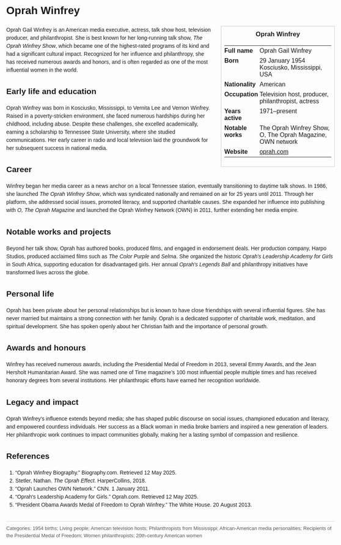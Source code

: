 <!DOCTYPE html>
<html>
<head>
  <title>Oprah Winfrey – Profile</title>
  <style>
    body { font-family: Arial, sans-serif; margin: 2rem auto; max-width: 960px; line-height: 1.5; }
    aside.infobox { float: right; width: 280px; margin: 0 0 1rem 1.5rem; border: 1px solid #ccc; padding: 0.5rem; font-size: 0.9rem; }
    aside.infobox h3 { text-align: center; margin-top: 0; }
    aside.infobox table { width: 100%; border-collapse: collapse; }
    aside.infobox td { padding: 0.25rem 0; vertical-align: top; }
    h1 { margin-top: 0; }
    footer.categories { font-size: 0.8rem; color: #555; border-top: 1px solid #ddd; padding-top: 0.5rem; margin-top: 2rem; }
  </style>
</head>
<body>
  <h1>Oprah Winfrey</h1>
  <aside class="infobox">
    <h3>Oprah Winfrey</h3>
    <table>
      <tr><td><strong>Full name</strong></td><td>Oprah Gail Winfrey</td></tr>
      <tr><td><strong>Born</strong></td><td>29 January 1954<br>Kosciusko, Mississippi, USA</td></tr>
      <tr><td><strong>Nationality</strong></td><td>American</td></tr>
      <tr><td><strong>Occupation</strong></td><td>Television host, producer, philanthropist, actress</td></tr>
      <tr><td><strong>Years active</strong></td><td>1971–present</td></tr>
      <tr><td><strong>Notable works</strong></td><td>The Oprah Winfrey Show, O, The Oprah Magazine, OWN network</td></tr>
      <tr><td><strong>Website</strong></td><td><a href="https://www.oprah.com">oprah.com</a></td></tr>
    </table>
  </aside>
  <p>Oprah Gail Winfrey is an American media executive, actress, talk show host, television producer, and philanthropist. She is best known for her long-running talk show, <em>The Oprah Winfrey Show</em>, which became one of the highest-rated programs of its kind and had a significant cultural impact. Recognized for her influence and philanthropy, she has received numerous awards and honors, and is often regarded as one of the most influential women in the world.</p>
  
  <h2>Early life and education</h2>
  <p>Oprah Winfrey was born in Kosciusko, Mississippi, to Vernita Lee and Vernon Winfrey. Raised in a poverty-stricken environment, she faced numerous hardships during her childhood, including abuse. Despite these challenges, she excelled academically, earning a scholarship to Tennessee State University, where she studied communications. Her early career in radio and local television laid the groundwork for her subsequent success in national media.</p>
  
  <h2>Career</h2>
  <p>Winfrey began her media career as a news anchor on a local Tennessee station, eventually transitioning to daytime talk shows. In 1986, she launched <em>The Oprah Winfrey Show</em>, which was syndicated nationally and remained on air for 25 years until 2011. Through her platform, she addressed social issues, promoted literacy, and supported charitable causes. She expanded her influence into publishing with <em>O, The Oprah Magazine</em> and launched the Oprah Winfrey Network (OWN) in 2011, further extending her media empire.</p>
  
  <h2>Notable works and projects</h2>
  <p>Beyond her talk show, Oprah has authored books, produced films, and engaged in endorsement deals. Her production company, Harpo Studios, produced acclaimed films such as <em>The Color Purple</em> and <em>Selma</em>. She organized the historic <em>Oprah's Leadership Academy for Girls</em> in South Africa, supporting education for disadvantaged girls. Her annual <em>Oprah's Legends Ball</em> and philanthropy initiatives have transformed lives across the globe.</p>
  
  <h2>Personal life</h2>
  <p>Oprah has been private about her personal relationships but is known to have close friendships with several influential figures. She has never married but maintains a strong connection with her family. Oprah is a dedicated supporter of charitable work, meditation, and spiritual development. She has spoken openly about her Christian faith and the importance of personal growth.</p>
  
  <h2>Awards and honours</h2>
  <p>Winfrey has received numerous awards, including the Presidential Medal of Freedom in 2013, several Emmy Awards, and the Jean Hersholt Humanitarian Award. She was named one of Time magazine’s 100 most influential people multiple times and has received honorary degrees from several institutions. Her philanthropic efforts have earned her recognition worldwide.</p>
  
  <h2>Legacy and impact</h2>
  <p>Oprah Winfrey's influence extends beyond media; she has shaped public discourse on social issues, championed education and literacy, and empowered countless individuals. Her success as a Black woman in media broke barriers and inspired a new generation of leaders. Her philanthropic work continues to impact communities globally, making her a lasting symbol of compassion and resilience.</p>
  
  <h2>References</h2>
  <ol>
    <li>“Oprah Winfrey Biography.” Biography.com. Retrieved 12 May 2025.</li>
    <li>Stetler, Nathan. <i>The Oprah Effect</i>. HarperCollins, 2018.</li>
    <li>“Oprah Launches OWN Network.” CNN. 1 January 2011.</li>
    <li>“Oprah's Leadership Academy for Girls.” Oprah.com. Retrieved 12 May 2025.</li>
    <li>“President Obama Awards Medal of Freedom to Oprah Winfrey.” The White House. 20 August 2013.</li>
  </ol>
  
  <footer class="categories">Categories: 1954 births; Living people; American television hosts; Philanthropists from Mississippi; African-American media personalities; Recipients of the Presidential Medal of Freedom; Women philanthropists; 20th-century American women</footer>
</body>
</html>
